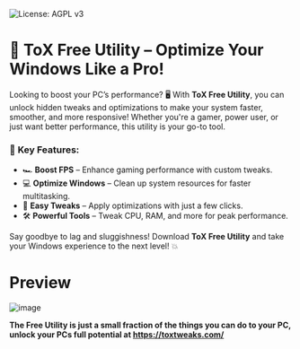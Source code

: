 ![License: AGPL v3](https://img.shields.io/badge/License-AGPL%20v3-blue.svg)

# 🚀 **ToX Free Utility** – Optimize Your Windows Like a Pro!

Looking to boost your PC’s performance? 🖥️ With **ToX Free Utility**, you can unlock hidden tweaks and optimizations to make your system faster, smoother, and more responsive! Whether you're a gamer, power user, or just want better performance, this utility is your go-to tool.

### 🌟 **Key Features:**
- 🏎️ **Boost FPS** – Enhance gaming performance with custom tweaks.
- 💻 **Optimize Windows** – Clean up system resources for faster multitasking.
- 🔧 **Easy Tweaks** – Apply optimizations with just a few clicks.
- 🛠️ **Powerful Tools** – Tweak CPU, RAM, and more for peak performance.

Say goodbye to lag and sluggishness! Download **ToX Free Utility** and take your Windows experience to the next level! 💥
# Preview
![image](https://github.com/user-attachments/assets/13a11dcf-3679-4a21-a066-b7d65c5d0195)

**The Free Utility is just a small fraction of the things you can do to your PC, unlock your PCs full potential at 
__https://toxtweaks.com/__**
